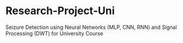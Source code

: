 ﻿# Research-Project-Uni
 
 Seizure Detection using Neural Networks (MLP, CNN, RNN) and Signal Processing (DWT) for University Course
